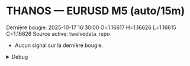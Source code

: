 # THANOS — EURUSD M5 (auto/15m)
Dernière bougie: 2025-10-17 16:30:00  O=1.16617  H=1.16626  L=1.16615  C=1.16626
Source active: twelvedata_repo

- Aucun signal sur la dernière bougie.

<details><summary>Debug</summary>

- TD_API_KEY manquant.

</details>